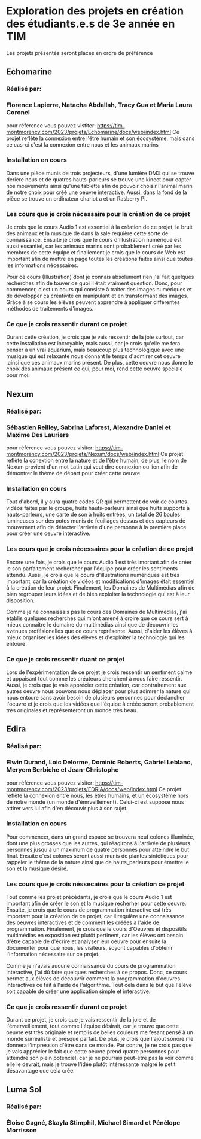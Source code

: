 # Exploration des projets en création des étudiants.e.s de 3e année en TIM
Les projets présentés seront placés en ordre de préférence
## Echomarine
### Réalisé par: 
### Florence Lapierre, Natacha Abdallah, Tracy Gua et Maria Laura Coronel
pour référence vous pouvez vistiter: https://tim-montmorency.com/2023/projets/Echomarine/docs/web/index.html
Ce projet reflète la connexion entre l'être humain et son écosystème, mais dans ce cas-ci c'est la connexion entre nous et les animaux marins
### Installation en cours 
Dans une pièce munis de trois projecteurs, d'une lumière DMX qui se trouve derière nous et de quatres hauts-parleurs se trouve une kinect pour capter nos mouvements ainsi qu'une tablette afin de pouvoir choisir l'animal marin de notre choix pour créé une oeuvre interactive. 
Aussi, dans la fond de la pièce se trouve un ordinateur chariot a et un Rasberry Pi.


### Les cours que je crois nécessaire pour la création de ce projet
Je crois que le cours Audio 1 est essentiel à la création de ce projet, le bruit des animaux et la musique de dans la sale requière cette sorte de connaissance.
Ensuite je crois que le cours d'Illustration numérique est aussi essantiel, car les animaux marins sont probablement créé par les membres de cette équipe et finallement je crois que le cours de Web est important afin de mettre en page toutes les créations faites ainsi que toutes les informations nécessaires.

Pour ce cours (Illustration) dont je connais absolument rien j'ai fait quelques recherches afin de touver de quoi il était vraiment question. Donc, pour commencer, c'est un cours qui consiste à traiter des images numériques et de développer ça créativité en manipulant et en transformant des images. Grâce à se cours les élèves peuvent apprendre à appliquer différentes méthodes de traitements d'images.

### Ce que je crois ressentir durant ce projet
Durant cette création, je crois que je vais ressentir de la joie surtout, car cette installation est incroyable, mais aussi, car je crois qu'elle me fera penser à un vrai aquarium, mais beaucoup plus technologique avec une musique qui est relaxante nous donnant le temps d'admirer cet oeuvre ,ainsi que ces animaux marins présent. De plus, cette oeuvre nous donne le choix des animaux présent ce qui, pour moi, rend cette oeuvre spéciale pour moi.

## Nexum
### Réalisé par:
### Sébastien Reilley, Sabrina Laforest, Alexandre Daniel et Maxime Des Lauriers
pour référence vous pouvez visiter: https://tim-montmorency.com/2023/projets/Nexum/docs/web/index.html
Ce projet reflète la conextion entre la nature et de l'être humain, de plus, le nom de Nexum provient d'un mot Latin qui veut dire connexion ou lien afin de démontrer le thème de départ pour créer cette oeuvre.
### Installation en cours 
Tout d'abord, il y aura quatre codes QR qui permettent de voir de courtes vidéos faites par le groupe, huits hauts-parleurs ainsi que huits supports à hauts-parleurs, une carte de son à huits entrées, un total de 26 boules lumineuses sur des potos munis de feuillages dessus et des capteurs de mouvement afin de détecter l'arrivée d'une personne à la première place pour créer une oeuvre interactive.


### Les cours que je crois nécessaires pour la création de ce projet
Encore une fois, je crois que le cours Audio 1 est très imortant afin de créer le son parfaitement rechercher par l'équipe pour créer les sentiments attendu. Aussi, je crois que le cours d'illustrations numériques est très important, car la création de vidéos et modifications d'images était essentiel à la création de leur projet. Finalement, les Domaines de Multimédias afin de bien regrouper leurs idées et de bien exploiter la technologie qui est à leur disposition.

Comme je ne connaissais pas le cours des Domaines de Multimédias, j'ai établis quelques recherches qui m'ont amené à croire que ce cours sert à mieux connaitre le domaine du multimédias ainsi que de découvrir les avenues profésionelles que ce cours représente. Aussi, d'aider les élèves à mieux organiser les idées des élèves et d'exploiter la technologie qui les entoure.

### Ce que je crois ressentir duant ce projet
Lors de l'expérimentation de ce projet je crois ressentir un sentiment calme et appaisant tout comme les créateurs cherchent à nous faire ressentir. Aussi, je crois que je vais apprécier cette création, car contrairement aux autres oeuvre nous pouvons nous déplacer pour plus adimrer la nature qui nous entoure sans avoir besoin de plusieurs personnes pour déclancher l'oeuvre et je crois que les vidéos que l'équipe à créée seront probablement très originales et représenteront un monde très beau.

## Edira
### Réalisé par:
### Elwin Durand, Loic Delorme, Dominic Roberts, Gabriel Leblanc, Meryem Berbiche et Jean-Christophe
pour référence vous pouvez visiter: https://tim-montmorency.com/2023/projets/EDRIA/docs/web/index.html
Ce projet reflète la connexion entre nous, les êtres humains, et un écosystème hors de notre monde (un monde d'émrveillement). Celui-ci est supposé nous attirer vers lui afin d'en découvir plus à son sujet.
### Installation en cours 
Pour commencer, dans un grand espace se trouvera neuf colones illuminée, dont une plus grosses que les autres, qui réagirons à l'arrivée de plusieurs personnes jusqu'à un maximum de quatre personnes pour atteindre le but final. Ensuite c'est colones seront aussi munis de plantes sintétiques pour rappeler le thème de la nature ainsi que de hauts_parleurs pour émettre le son et la musique désiré.


### Les cours que je crois néssecaires pour la création ce projet
Tout comme les projet précédants, je crois que le cours Audio 1 est important afin de créer le son et la musique recherher pour cette oeuvre. Ensuite, je crois que le cours de programmation interactive est très important pour la création de ce projet, car il requière une connaissance des oeuvres interactives et de comment les créées à l'aide de programmation. Finalement, je crois que le cours d'Oeuvres et dispositifs multimédias en exposition est plutôt pertinent, car les élèves ont besoin d'être capable de d'écrire et analyser leur oeuvre pour ensuite la documenter pour que nous, les visiteurs, soyont capables d'obtenir l'information nécessaire sur ce projet.

Comme je n'avais aucune connaissance du cours de programmation interactive, j'ai dû faire quelques recherches à ce propos. Donc, ce cours permet aux élèves de découvrir comment la programmation d'oeuvres interactives ce fait à l'aide de l'algorithme. Tout cela dans le but que l'élève soit capable de créer une application simple et interactive.

### Ce que je crois ressentir durant ce projet
Durant ce projet, je crois que je vais ressentir de la joie et de l'émerveillement, tout comme l'équipe désirait, car je trouve que cette oeuvre est très originale et remplis de belles couleurs me fesant pensé à un monde surréaliste et presque parfait. De plus, je crois que l'ajout sonore me donnera l'impression d'être dans ce monde. Par contre, je ne crois pas que je vais apprécier le fait que cette oeuvre prend quatre personnes pour atteindre son plein potenciel, car je ne pourrais peut-être pas la voir comme elle le devrait, mais je trouve l'idée plutôt intéressante malgré le petit désavantage que cela crée.


## Luma Sol 
### Réalisé par:
### Éloise Gagné, Skayla Stimphil, Michael Simard et Pénélope Morrisson
